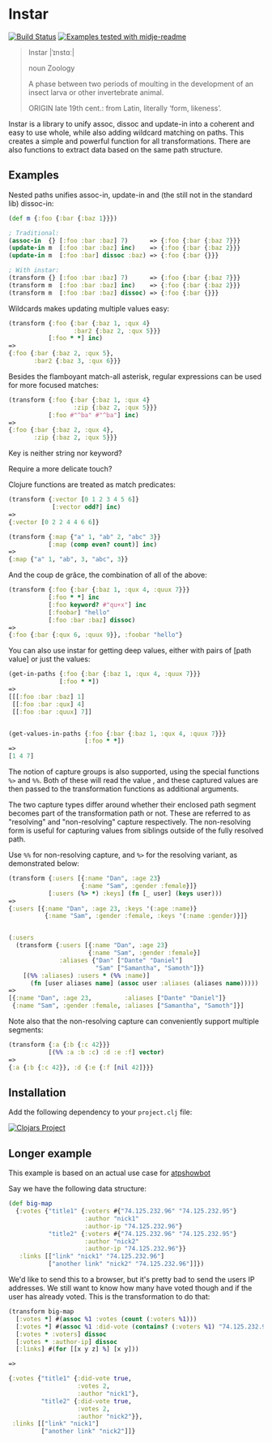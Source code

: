 # Instar

[![Build Status](https://travis-ci.org/boxed/instar.svg?branch=master)](https://travis-ci.org/boxed/instar)
[![Examples tested with midje-readme](http://img.shields.io/badge/readme-tested-brightgreen.svg)](https://github.com/boxed/midje-readme)

> Instar |ˈɪnstɑː|
>
> noun Zoology
>
> A phase between two periods of moulting in the development of an insect larva or other invertebrate animal.
>
> ORIGIN late 19th cent.: from Latin, literally ‘form, likeness’.

Instar is a library to unify assoc, dissoc and update-in into a coherent and easy to use whole, while also adding wildcard matching on paths. This creates a simple and powerful function for all transformations. There are also functions to extract data based on the same path structure.

## Examples

Nested paths unifies assoc-in, update-in and (the still not in the standard lib) dissoc-in:

```clojure
(def m {:foo {:bar {:baz 1}}})

; Traditional:
(assoc-in  {} [:foo :bar :baz] 7)      => {:foo {:bar {:baz 7}}}
(update-in m  [:foo :bar :baz] inc)    => {:foo {:bar {:baz 2}}}
(update-in m  [:foo :bar] dissoc :baz) => {:foo {:bar {}}}

; With instar:
(transform {} [:foo :bar :baz] 7)      => {:foo {:bar {:baz 7}}}
(transform m  [:foo :bar :baz] inc)    => {:foo {:bar {:baz 2}}}
(transform m  [:foo :bar :baz] dissoc) => {:foo {:bar {}}}
```

Wildcards makes updating multiple values easy:

```clojure
(transform {:foo {:bar {:baz 1, :qux 4}
                  :bar2 {:baz 2, :qux 5}}}
           [:foo * *] inc)
=>
{:foo {:bar {:baz 2, :qux 5},
       :bar2 {:baz 3, :qux 6}}}
```

Besides the flamboyant match-all asterisk, regular expressions can be used for more focused matches:

```clojure
(transform {:foo {:bar {:baz 1, :qux 4}
                  :zip {:baz 2, :qux 5}}}
           [:foo #"^ba" #"^ba"] inc)
=>
{:foo {:bar {:baz 2, :qux 4},
       :zip {:baz 2, :qux 5}}}
```

Key is neither string nor keyword?

Require a more delicate touch?

Clojure functions are treated as match predicates:

```clojure
(transform {:vector [0 1 2 3 4 5 6]}
            [:vector odd?] inc)
=>
{:vector [0 2 2 4 4 6 6]}

(transform {:map {"a" 1, "ab" 2, "abc" 3}}
           [:map (comp even? count)] inc)
=>
{:map {"a" 1, "ab", 3, "abc", 3}}
```

And the coup de grâce, the combination of all of the above:

```clojure
(transform {:foo {:bar {:baz 1, :qux 4, :quux 7}}}
           [:foo * *] inc
           [:foo keyword? #"qu+x"] inc
           [:foobar] "hello"
           [:foo :bar :baz] dissoc)
=>
{:foo {:bar {:qux 6, :quux 9}}, :foobar "hello"}
```

You can also use instar for getting deep values, either with pairs of [path value] or just the values:

```clojure
(get-in-paths {:foo {:bar {:baz 1, :qux 4, :quux 7}}}
              [:foo * *])
=>
[[[:foo :bar :baz] 1]
 [[:foo :bar :qux] 4]
 [[:foo :bar :quux] 7]]


(get-values-in-paths {:foo {:bar {:baz 1, :qux 4, :quux 7}}}
                     [:foo * *])
=>
[1 4 7]
```

The notion of capture groups is also supported, using the special functions `%>`
and `%%`. Both of these will read the value , and these captured values are then
passed to the transformation functions as additional arguments.

The two capture types differ around whether their enclosed path segment becomes
part of the transformation path or not. These are referred to as "resolving" and
"non-resolving" capture respectively. The non-resolving form is useful for
capturing values from siblings outside of the fully resolved path.


Use `%%` for non-resolving capture, and `%>` for the resolving variant, as
demonstrated below:


```clojure
(transform {:users [{:name "Dan", :age 23}
                    {:name "Sam", :gender :female}]}
           [:users (%> *) :keys] (fn [_ user] (keys user)))
=>
{:users [{:name "Dan", :age 23, :keys '(:age :name)}
          {:name "Sam", :gender :female, :keys '(:name :gender)}]}


(:users
  (transform {:users [{:name "Dan", :age 23}
                      {:name "Sam", :gender :female}]
              :aliases {"Dan" ["Dante" "Daniel"]
                        "Sam" ["Samantha", "Samoth"]}}
    [(%% :aliases) :users * (%% :name)]
      (fn [user aliases name] (assoc user :aliases (aliases name)))))
=>
[{:name "Dan", :age 23,         :aliases ["Dante" "Daniel"]}
 {:name "Sam", :gender :female, :aliases ["Samantha", "Samoth"]}]
```

Note also that the non-resolving capture can conveniently support multiple segments:

```clojure
(transform {:a {:b {:c 42}}}
           [(%% :a :b :c) :d :e :f] vector)
=>
{:a {:b {:c 42}}, :d {:e {:f [nil 42]}}}
```


## Installation

Add the following dependency to your `project.clj` file:

[![Clojars Project](http://clojars.org/instar/latest-version.svg)](http://clojars.org/instar)

## Longer example

This example is based on an actual use case for [atpshowbot](https://github.com/boxed/atpshowbot)

Say we have the following data structure:

```clojure
(def big-map
  {:votes {"title1" {:voters #{"74.125.232.96" "74.125.232.95"}
                     :author "nick1"
                     :author-ip "74.125.232.96"}
           "title2" {:voters #{"74.125.232.96" "74.125.232.95"}
                     :author "nick2"
                     :author-ip "74.125.232.96"}}
   :links [["link" "nick1" "74.125.232.96"]
           ["another link" "nick2" "74.125.232.96"]]})

```

We'd like to send this to a browser, but it's pretty bad to send the users IP
addresses. We still want to know how many have voted though and if the user has already voted.
This is the transformation to do that:

```clojure
(transform big-map
  [:votes *] #(assoc %1 :votes (count (:voters %1)))
  [:votes *] #(assoc %1 :did-vote (contains? (:voters %1) "74.125.232.96"))
  [:votes * :voters] dissoc
  [:votes * :author-ip] dissoc
  [:links] #(for [[x y z] %] [x y]))

=>

{:votes {"title1" {:did-vote true,
                   :votes 2,
                   :author "nick1"},
         "title2" {:did-vote true,
                   :votes 2,
                   :author "nick2"}},
 :links [["link" "nick1"]
         ["another link" "nick2"]]}
```
